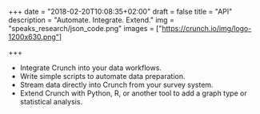 +++
date = "2018-02-20T10:08:35+02:00"
draft = false
title = "API"
description = "Automate.  Integrate.  Extend."
img = "speaks_research/json_code.png"
images = ["https://crunch.io/img/logo-1200x630.png"]


+++

<ul class="marketing-list">
    <li>Integrate Crunch into your data workflows.</li>
    <li>Write simple scripts to automate data preparation.</li>
    <li>Stream data directly into Crunch from your survey system. </li>
    <li>Extend Crunch with Python, R, or another tool to add a graph type or statistical analysis.</li>
</ul>

